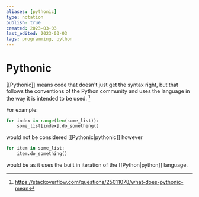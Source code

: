 ```yaml
---
aliases: [pythonic]
type: notation
publish: true
created: 2023-03-03
last_edited: 2023-03-03
tags: programming, python
---
```

# Pythonic

[[Pythonic]] means code that doesn't just get the syntax right, but that follows the conventions of the Python community and uses the language in the way it is intended to be used. [^1]

For example:

``` python
for index in range(len(some_list)):
	some_list[index].do_something()
```

would not be considered [[Pythonic|pythonic]] however

```python
for item in some_list:
	item.do_something()
```

would be as it uses the built in iteration of the [[Python|python]] language.

[^1]:https://stackoverflow.com/questions/25011078/what-does-pythonic-mean